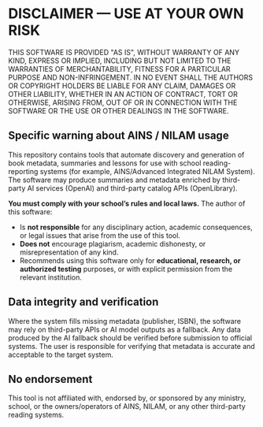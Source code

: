 # DISCLAIMER — USE AT YOUR OWN RISK

THIS SOFTWARE IS PROVIDED "AS IS", WITHOUT WARRANTY OF ANY KIND, EXPRESS OR
IMPLIED, INCLUDING BUT NOT LIMITED TO THE WARRANTIES OF MERCHANTABILITY,
FITNESS FOR A PARTICULAR PURPOSE AND NON-INFRINGEMENT. IN NO EVENT SHALL THE
AUTHORS OR COPYRIGHT HOLDERS BE LIABLE FOR ANY CLAIM, DAMAGES OR OTHER
LIABILITY, WHETHER IN AN ACTION OF CONTRACT, TORT OR OTHERWISE, ARISING FROM,
OUT OF OR IN CONNECTION WITH THE SOFTWARE OR THE USE OR OTHER DEALINGS IN THE
SOFTWARE.

## Specific warning about AINS / NILAM usage

This repository contains tools that automate discovery and generation of book metadata,
summaries and lessons for use with school reading-reporting systems (for example,
AINS/Advanced Integrated NILAM System). The software may produce summaries and
metadata enriched by third-party AI services (OpenAI) and third-party catalog APIs
(OpenLibrary).

**You must comply with your school’s rules and local laws.** The author of this
software:

- Is **not responsible** for any disciplinary action, academic consequences, or legal issues
  that arise from the use of this tool.
- **Does not** encourage plagiarism, academic dishonesty, or misrepresentation of any kind.
- Recommends using this software only for **educational, research, or authorized testing** purposes,
  or with explicit permission from the relevant institution.

## Data integrity and verification

Where the system fills missing metadata (publisher, ISBN), the software may rely on
third-party APIs or AI model outputs as a fallback. Any data produced by the AI fallback
should be verified before submission to official systems. The user is responsible for
verifying that metadata is accurate and acceptable to the target system.

## No endorsement

This tool is not affiliated with, endorsed by, or sponsored by any ministry, school,
or the owners/operators of AINS, NILAM, or any other third-party reading systems.
